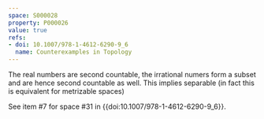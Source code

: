 ```yaml
---
space: S000028
property: P000026
value: true
refs:
- doi: 10.1007/978-1-4612-6290-9_6
  name: Counterexamples in Topology
---
```


The real numbers are second countable, the irrational numers form a subset and are hence second countable as well. This implies separable (in fact this is equivalent for metrizable spaces)

See item #7 for space #31 in {{doi:10.1007/978-1-4612-6290-9_6}}.

